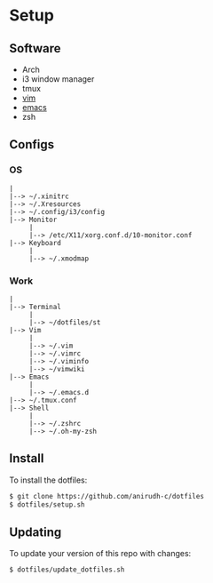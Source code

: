 # Setup

## Software
* Arch
* i3 window manager
* tmux
* [vim](https://github.com/anirudh-c/fiddler-vim)
* [emacs](https://github.com/anirudh-c/fiddler-emacs)
* zsh

## Configs
### OS
    |
    |--> ~/.xinitrc
    |--> ~/.Xresources
    |--> ~/.config/i3/config
    |--> Monitor
         |
         |--> /etc/X11/xorg.conf.d/10-monitor.conf
    |--> Keyboard
         |
         |--> ~/.xmodmap

### Work
    |
    |--> Terminal
         |
         |--> ~/dotfiles/st
    |--> Vim
         |
         |--> ~/.vim
         |--> ~/.vimrc
         |--> ~/.viminfo
         |--> ~/vimwiki
    |--> Emacs
         |
         |--> ~/.emacs.d
    |--> ~/.tmux.conf
    |--> Shell
         |
         |--> ~/.zshrc
         |--> ~/.oh-my-zsh

## Install
To install the dotfiles:
```bash
$ git clone https://github.com/anirudh-c/dotfiles
$ dotfiles/setup.sh
```

## Updating
To update your version of this repo with changes:
```bash
$ dotfiles/update_dotfiles.sh
```
